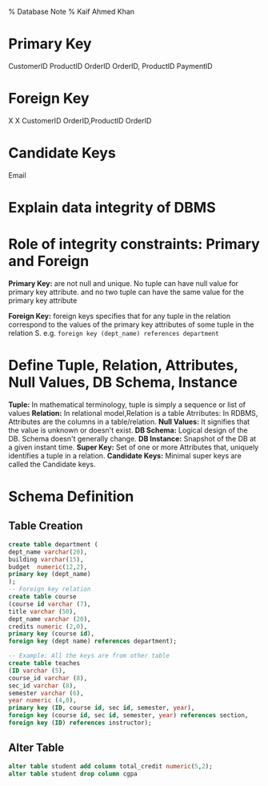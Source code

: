 % Database Note 
% Kaif Ahmed Khan

# Primary Key
CustomerID
ProductID
OrderID
OrderID, ProductID
PaymentID

# Foreign Key
X
X
CustomerID
OrderID,ProductID
OrderID

# Candidate Keys
Email

# Explain data integrity of DBMS

# Role of integrity constraints: Primary and Foreign
**Primary Key:** are not null and unique. No tuple can have null
value for primary key attribute. and no two tuple can have the 
same value for the primary key attribute

**Foreign Key:** foreign keys specifies that for any tuple in the
relation correspond to the values of the primary key attributes 
of some tuple in the relation S.
e.g. `foreign key (dept_name) references department`

# Define Tuple, Relation, Attributes, Null Values, DB Schema, Instance

**Tuple:** In mathematical terminology, tuple is simply a sequence or list
of values
**Relation:** In relational model,Relation is a table
Atrributes: In RDBMS, Attributes are the columns in a table/relation.
**Null Values:** It signifies that the value is unknown or doesn't exist.
**DB Schema:** Logical design of the DB. Schema doesn't generally change.
**DB Instance:** Snapshot of the DB at a given instant time.
**Super Key:** Set of one or more Attributes that, uniquely identifies 
a tuple in a relation.
**Candidate Keys:** Minimal super keys are called the Candidate keys.


# Schema Definition

## Table Creation
```sql
create table department (
dept_name varchar(20),
building varchar(15),
budget  numeric(12,2),
primary key (dept_name)
);
-- Foreign key relation
create table course
(course id varchar (7),
title varchar (50),
dept_name varchar (20),
credits numeric (2,0),
primary key (course id),
foreign key (dept name) references department);

-- Example: All the keys are from other table
create table teaches
(ID varchar (5),
course_id varchar (8),
sec_id varchar (8),
semester varchar (6),
year numeric (4,0),
primary key (ID, course id, sec id, semester, year),
foreign key (course id, sec id, semester, year) references section,
foreign key (ID) references instructor);
```

## Alter Table
```sql
alter table student add column total_credit numeric(5,2);
alter table student drop column cgpa
```

